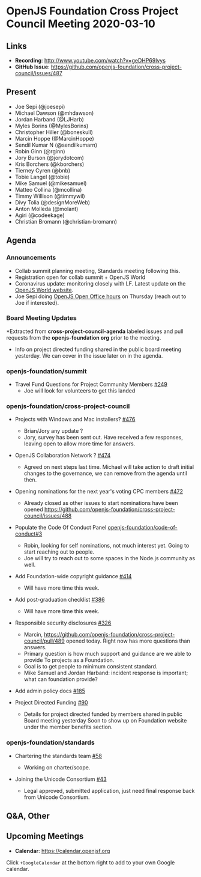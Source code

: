 # OpenJS Foundation Cross Project Council Meeting 2020-03-10

## Links

* **Recording**: http://www.youtube.com/watch?v=geDHP69lvys
* **GitHub Issue**: https://github.com/openjs-foundation/cross-project-council/issues/487

## Present

* Joe Sepi (@joesepi)
* Michael Dawson (@mhdawson)
* Jordan Harband (@LJHarb)
* Myles Borins (@MylesBorins)
* Christopher Hiller (@boneskull)
* Marcin Hoppe (@MarcinHoppe)
* Sendil Kumar N (@sendilkumarn)
* Robin Ginn (@rginn)
* Jory Burson (@jorydotcom)
* Kris Borchers (@kborchers)
* Tierney Cyren (@bnb)
* Tobie Langel (@tobie)
* Mike Samuel (@mikesamuel)
* Matteo Collina (@mcollina)
* Timmy Willison (@timmywil)
* Divy Tolia (@designMoreWeb)
* Anton Molleda (@molant)
* Agiri (@codeekage)
* Christian Bromann (@christian-bromann)

## Agenda

### Announcements

* Collab summit planning meeting, Standards meeting following this.
* Registration open for collab summit + OpenJS World
* Coronavirus update: monitoring closely with LF. Latest update on the [OpenJS World website](https://events.linuxfoundation.org/openjs-world/attend/novel-coronavirus-update/).
* Joe Sepi doing [OpenJS Open Office hours](https://github.com/openjs-foundation/open-office-hours) on Thursday (reach out to Joe if interested).

### Board Meeting Updates

*Extracted from **cross-project-council-agenda** labeled issues and pull requests from the **openjs-foundation org** prior to the meeting.

* Info on project directed funding shared in the public board meeting yesterday. We can cover in
  the issue later on in the agenda.

### openjs-foundation/summit

* Travel Fund Questions for Project Community Members [#249](https://github.com/openjs-foundation/summit/issues/249)
  * Joe will look for volunteers to get this landed

### openjs-foundation/cross-project-council

* Projects with Windows and Mac installers? [#476](https://github.com/openjs-foundation/cross-project-council/issues/476)
  * Brian/Jory any update ?
  * Jory, survey has been sent out. Have received a few responses, leaving open
    to allow more time for answers.

* OpenJS Collaboration Network ? [#474](https://github.com/openjs-foundation/cross-project-council/issues/474)
  * Agreed on next steps last time. Michael will take action to draft initial changes to the
    governance, we can remove from the agenda until then.

* Opening nominations for the next year's voting CPC members [#472](https://github.com/openjs-foundation/cross-project-council/issues/472)
  * Already closed as other issues to start nominations have been opened
https://github.com/openjs-foundation/cross-project-council/issues/488


* Populate the Code Of Conduct Panel [openjs-foundation/code-of-conduct#3](https://github.com/openjs-foundation/code-of-conduct/issues/3)
  * Robin, looking for self nominations, not much interest yet. Going to start
     reaching out to people.
  * Joe will try to reach out to some spaces in the Node.js community as well.

* Add Foundation-wide copyright guidance [#414](https://github.com/openjs-foundation/cross-project-council/pull/414)
  * Will have more time this week.

* Add post-graduation checklist [#386](https://github.com/openjs-foundation/cross-project-council/pull/386)
  * Will have more time this week.


* Responsible security disclosures [#326](https://github.com/openjs-foundation/cross-project-council/issues/326)
  * Marcin, https://github.com/openjs-foundation/cross-project-council/pull/489 opened
    today. Right now has more questions than answers.
  * Primary question is how much support and guidance are we able to provide
    To projects as a Foundation.
  * Goal is to get people to minimum consistent standard.
  * Mike Samuel and Jordan Harband: incident response is important; what can foundation provide?

* Add admin policy docs [#185](https://github.com/openjs-foundation/cross-project-council/issues/185)

* Project Directed Funding [#90](https://github.com/openjs-foundation/cross-project-council/issues/90)
  * Details for project directed funded by members shared in public Board meeting yesterday
    Soon to show up on Foundation website under the member benefits section.

### openjs-foundation/standards

* Chartering the standards team [#58](https://github.com/openjs-foundation/standards/issues/58)
  * Working on charter/scope.

* Joining the Unicode Consortium [#43](https://github.com/openjs-foundation/standards/issues/43)
  * Legal approved, submitted application, just need final response back from Unicode
    Consortium.

## Q&A, Other

## Upcoming Meetings

* **Calendar**: https://calendar.openjsf.org

Click `+GoogleCalendar` at the bottom right to add to your own Google calendar.



